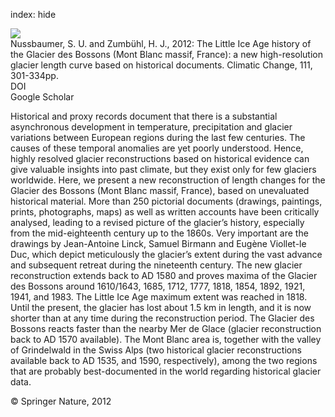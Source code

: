 index: hide

<div class="Citation">
    <div class="Citation-thumb CitationThumb-linked"  data-href="https://doi.org/10.1007/s10584-011-0130-9">
      <img src="https://static.claimspace.cloud/climate-study-static/refs/thumbs/10/Nussbaumer_and_Zumbhl_2012-thumb.png" />
    </div>

  <div class="Citation-body">
    <div class="Citation-text">Nussbaumer, S. U.  and Zumbühl, H. J., 2012: The Little Ice Age history of the Glacier des Bossons (Mont Blanc massif, France): a new high-resolution glacier length curve based on historical documents. <span class="Article-journal">Climatic Change, </span><span class="Article-volume">111, </span>301-334pp.</div>
    <div class="Citation-links">
      <div class="CitationLink" data-href="https://doi.org/10.1007/s10584-011-0130-9">
        <div class="CitationLink-icon CitationLink-Doi"></div>
        <div class="CitationLink-text">DOI</div>
      </div>
      <div class="CitationLink" data-href="https://scholar.google.com/scholar?q=10.1007/s10584-011-0130-9">
        <div class="CitationLink-icon CitationLink-Scholar"></div>
        <div class="CitationLink-text">Google Scholar</div>
      </div>
    </div>
  </div>
</div>

Historical and proxy records document that there is a substantial asynchronous development in temperature, precipitation and glacier variations between European regions during the last few centuries. The causes of these temporal anomalies are yet poorly understood. Hence, highly resolved glacier reconstructions based on historical evidence can give valuable insights into past climate, but they exist only for few glaciers worldwide. Here, we present a new reconstruction of length changes for the Glacier des Bossons (Mont Blanc massif, France), based on unevaluated historical material. More than 250 pictorial documents (drawings, paintings, prints, photographs, maps) as well as written accounts have been critically analysed, leading to a revised picture of the glacier’s history, especially from the mid-eighteenth century up to the 1860s. Very important are the drawings by Jean-Antoine Linck, Samuel Birmann and Eugène Viollet-le Duc, which depict meticulously the glacier’s extent during the vast advance and subsequent retreat during the nineteenth century. The new glacier reconstruction extends back to AD 1580 and proves maxima of the Glacier des Bossons around 1610/1643, 1685, 1712, 1777, 1818, 1854, 1892, 1921, 1941, and 1983. The Little Ice Age maximum extent was reached in 1818. Until the present, the glacier has lost about 1.5 km in length, and it is now shorter than at any time during the reconstruction period. The Glacier des Bossons reacts faster than the nearby Mer de Glace (glacier reconstruction back to AD 1570 available). The Mont Blanc area is, together with the valley of Grindelwald in the Swiss Alps (two historical glacier reconstructions available back to AD 1535, and 1590, respectively), among the two regions that are probably best-documented in the world regarding historical glacier data.

<div class="Citation-copy">
&copy; Springer Nature, 2012
</div>